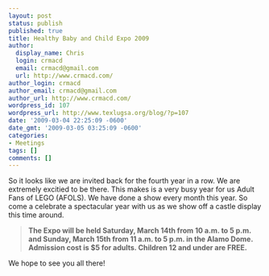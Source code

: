 ```yaml
---
layout: post
status: publish
published: true
title: Healthy Baby and Child Expo 2009
author:
  display_name: Chris
  login: crmacd
  email: crmacd@gmail.com
  url: http://www.crmacd.com/
author_login: crmacd
author_email: crmacd@gmail.com
author_url: http://www.crmacd.com/
wordpress_id: 107
wordpress_url: http://www.texlugsa.org/blog/?p=107
date: '2009-03-04 22:25:09 -0600'
date_gmt: '2009-03-05 03:25:09 -0600'
categories:
- Meetings
tags: []
comments: []
---
```

<p>So it looks like we are invited back for the fourth year in a row. We are extremely excitied to be there. This makes is a very busy year for us Adult Fans of LEGO (AFOLS). We have done a show every month this year. So come a celebrate a spectacular year with us as we show off a castle display this time around.</p>
<blockquote><p><strong>The Expo will be held Saturday, March 14th from 10 a.m. to 5 p.m. and Sunday, March 15th from 11 a.m. to 5 p.m. in the Alamo Dome. Admission cost is $5 for adults. Children 12 and under are FREE. </strong></p></blockquote>
<p>We hope to see you all there!</p>

